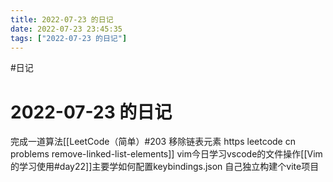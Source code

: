 ```yaml
---
title: 2022-07-23 的日记
date: 2022-07-23 23:45:35
tags: ["2022-07-23 的日记"]
---
```

#日记

# 2022-07-23 的日记

完成一道算法[[LeetCode（简单）#203 移除链表元素 https leetcode cn problems remove-linked-list-elements]]
vim今日学习vscode的文件操作[[Vim的学习使用#day22]]主要学如何配置keybindings.json
自己独立构建个vite项目